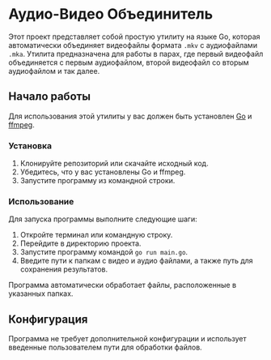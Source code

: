 # Аудио-Видео Объединитель

Этот проект представляет собой простую утилиту на языке Go, которая автоматически объединяет видеофайлы формата `.mkv` с аудиофайлами `.mka`. Утилита предназначена для работы в парах, где первый видеофайл объединяется с первым аудиофайлом, второй видеофайл со вторым аудиофайлом и так далее.

## Начало работы

Для использования этой утилиты у вас должен быть установлен [Go](https://golang.org/dl/) и [ffmpeg](https://ffmpeg.org/download.html).

### Установка

1. Клонируйте репозиторий или скачайте исходный код.
2. Убедитесь, что у вас установлены Go и ffmpeg.
3. Запустите программу из командной строки.

### Использование

Для запуска программы выполните следующие шаги:

1. Откройте терминал или командную строку.
2. Перейдите в директорию проекта.
3. Запустите программу командой `go run main.go`.
4. Введите пути к папкам с видео и аудио файлами, а также путь для сохранения результатов.

Программа автоматически обработает файлы, расположенные в указанных папках.

## Конфигурация

Программа не требует дополнительной конфигурации и использует введенные пользователем пути для обработки файлов.

